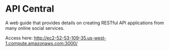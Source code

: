 # API Central
A web guide that provides details on creating RESTful API applications from many online social services. 

Access here: http://ec2-52-53-109-35.us-west-1.compute.amazonaws.com:3000/
